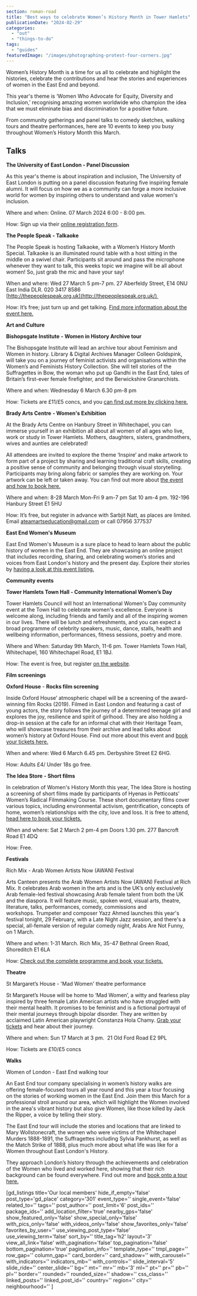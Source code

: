 ```yaml
---
section: roman-road
title: "Best ways to celebrate Women’s History Month in Tower Hamlets"
publicationDate: "2024-02-29"
categories: 
  - "out"
  - "things-to-do"
tags: 
  - "guides"
featuredImage: "/images/photographing-protest-four-corners.jpg"
---
```


Women’s History Month is a time for us all to celebrate and highlight the histories, celebrate the contributions and hear the stories and experiences of women in the East End and beyond.

This year's theme is ‘Women Who Advocate for Equity, Diversity and Inclusion,’ recognising amazing women worldwide who champion the idea that we must eliminate bias and discrimination for a positive future.

From community gatherings and panel talks to comedy sketches, walking tours and theatre performances, here are 10 events to keep you busy throughout Women’s History Month this March.

## Talks

**The University of East London - Panel Discussion**

As this year's theme is about inspiration and inclusion, The University of East London is putting on a panel discussion featuring five inspiring female alumni. It will focus on how we as a community can forge a more inclusive world for women by inspiring others to understand and value women's inclusion. 

Where and when: Online. 07 March 2024 6:00 - 8:00 pm.

How: Sign up via their [online registration form](https://romanroadlondon.com/events/panel-discussion-university-of-east-london/).

**The People Speak - Talkaoke**

The People Speak is hosting Talkaoke, with a Women’s History Month Special. Talkaoke is an illuminated round table with a host sitting in the middle on a swivel chair. Participants sit around and pass the microphone whenever they want to talk, this weeks topic we imagine will be all about women! So, just grab the mic and have your say!

When and where: Wed 27 March 5 pm-7 pm. 27 Aberfeldy Street, E14 0NU East India DLR. 020 3417 8586  
[http://thepeoplespeak.org.uk](http://thepeoplespeak.org.uk/) 

How: It’s free; just turn up and get talking. [Find more information about the event here.](https://romanroadlondon.com/events/talkaoke-womens-history-month-special-the-peoples-speak/)

**Art and Culture**

**Bishopsgate Institute** **\- Women in History Archive tour**

The Bishopsgate Institute will lead an archive tour about Feminism and Women in history. Library & Digital Archives Manager Colleen Goldspink, will take you on a journey of feminist activists and organisations within the Women’s and Feminists History Collection. She will tell stories of the Suffragettes in Bow, the woman who put up Gandhi in the East End, tales of Britain’s first-ever female firefighter, and the Berwickshire Granarchists.

Where and when: Wednesday 6 March 6.30 pm-8 pm

How: Tickets are £11/£5 concs, and you [can find out more by clicking here.](https://romanroadlondon.com/events/archive-tour-feminism-women-history-bishopsgate-institute/)

**Brady Arts Centre** **\- Women's Exhibition**

At the Brady Arts Centre on Hanbury Street in Whitechapel, you can immerse yourself in an exhibition all about all women of all ages who live, work or study in Tower Hamlets. Mothers, daughters, sisters, grandmothers, wives and aunties are celebrated! 

All attendees are invited to explore the theme ‘Inspire’ and make artwork to form part of a project by sharing and learning traditional craft skills, creating a positive sense of community and belonging through visual storytelling. Participants may bring along fabric or samples they are working on. Your artwork can be left or taken away. You can find out more about [the event and how to book here.](https://romanroadlondon.com/events/exhibition-women-tower-hamlets-brady-arts-centre/)

Where and when: 8-28 March Mon-Fri 9 am-7 pm Sat 10 am-4 pm. 192-196 Hanbury Street E1 5HU

How: It’s free, but register in advance with Sarbjit Natt, as places are limited. Email ateamartseducation@gmail.com or call 07956 377537

**East End Women's Museum**

  
East End Women's Museum is a sure place to head to learn about the public history of women in the East End. They are showcasing an online project that includes recording, sharing, and celebrating women’s stories and voices from East London's history and the present day. Explore their stories by [having a look at this event listing.](https://romanroadlondon.com/events/east-end-womens-museum-online-exhibition/)

**Community events**

**Tower Hamlets Town Hall - Community International Women’s Day**

Tower Hamlets Council will host an International Women's Day community event at the Town Hall to celebrate women's excellence. Everyone is welcome along, including friends and family and all of the inspiring women in our lives. There will be lunch and refreshments, and you can expect a broad programme of celebrity speakers, music, dance, stalls, health and wellbeing information, performances, fitness sessions, poetry and more. 

Where and When: Saturday 9th March, 11-6 pm. Tower Hamlets Town Hall, Whitechapel, 160 Whitechapel Road, E1 1BJ.

How: The event is free, but register [on the website](https://romanroadlondon.com/events/community-international-womens-day-tower-hamlets-town-hall/).

**Film screenings**

**Oxford House** - **Rocks film screening**  
  
Inside Oxford House’ atmospheric chapel will be a screening of the award-winning film Rocks (2019). Filmed in East London and featuring a cast of young actors, the story follows the journey of a determined teenage girl and explores the joy, resilience and spirit of girlhood. They are also holding a drop-in session at the cafe for an informal chat with their Heritage Team, who will showcase treasures from their archive and lead talks about women’s history at Oxford House. Find out more about this event and [book your tickets here.](https://romanroadlondon.com/events/rocks-film-screening-at-oxford-house/)

When and where: Wed 6 March 6.45 pm. Derbyshire Street E2 6HG.

How: Adults £4/ Under 18s go free.

**The Idea Store** **\- Short films**

In celebration of Women's History Month this year, The Idea Store is hosting a screening of short films made by participants of Hyenas in Petticoats' Women’s Radical Filmmaking Course. These short documentary films cover various topics, including environmental activism, gentrification, concepts of home, women’s relationships with the city, love and loss. It is free to attend, [head here to book your tickets.](https://romanroadlondon.com/events/hyenas-in-petticoats-screening-the-idea-store/)

When and where: Sat 2 March 2 pm-4 pm Doors 1.30 pm. 277 Bancroft Road E1 4DQ

How: Free.

**Festivals**

Rich Mix - Arab Women Artists Now (AWAN) Festival

Arts Canteen presents the Arab Women Artists Now (AWAN) Festival at Rich Mix. It celebrates Arab women in the arts and is the UK’s only exclusively Arab female-led festival showcasing Arab female talent from both the UK and the diaspora. It will feature music, spoken word, visual arts, theatre, literature, talks, performances, comedy, commissions and workshops. Trumpeter and composer Yazz Ahmed launches this year's festival tonight, 29 February, with a Late Night Jazz session, and there's a special, all-female version of regular comedy night, Arabs Are Not Funny, on 1 March.

Where and when: 1-31 March. Rich Mix, 35-47 Bethnal Green Road, Shoreditch E1 6LA

How: [Check out the complete programme and book your tickets.](https://romanroadlondon.com/events/arab-women-artists-now-festival-rich-mix/) 

**Theatre**

St Margaret’s House - 'Mad Women' theatre performance

St Margaret’s House will be home to ‘Mad Women’, a witty and fearless play inspired by three female Latin American artists who have struggled with their mental health. It promises to be feminist and is a fictional portrayal of their mental journeys through bipolar disorder. They are written by acclaimed Latin American playwright Constanza Hola Chamy. [Grab your tickets](https://romanroadlondon.com/events/mad-women-theatre-production-st-margarets-house/) and hear about their journey.

Where and when: Sun 17 March at 3 pm.  21 Old Ford Road E2 9PL

How: Tickets are £10/£5 concs

**Walks**

Women of London - East End walking tour

An East End tour company specialising in women’s history walks are offering female-focused tours all year round and this year a tour focusing on the stories of working women in the East End. Join them this March for a professional stroll around our area, which will highlight the Women involved in the area's vibrant history but also give Women, like those killed by Jack the Ripper, a voice by telling their story.

The East End tour will include the stories and locations that are linked to Mary Wollstonecraft, the women who were victims of the Whitechapel Murders 1888-1891, the Suffragettes including Sylvia Pankhurst, as well as the Match Strike of 1888, plus much more about what life was like for a Women throughout East London's History. 

They approach London’s history through the achievements and celebration of the Women who lived and worked here, showing that their rich background can be found everywhere. Find out more and [book onto a tour here.](https://romanroadlondon.com/events/women-of-london-east-end-walking-tour/)

\[gd\_listings title='Our local members' hide\_if\_empty='false' post\_type='gd\_place' category='301' event\_type='' single\_event='false' related\_to='' tags='' post\_author='' post\_limit='6' post\_ids='' package\_ids='' add\_location\_filter='true' nearby\_gps='false' show\_featured\_only='false' show\_special\_only='false' with\_pics\_only='false' with\_videos\_only='false' show\_favorites\_only='false' favorites\_by\_user='' use\_viewing\_post\_type='false' use\_viewing\_term='false' sort\_by='' title\_tag='h2' layout='3' view\_all\_link='false' with\_pagination='false' top\_pagination='false' bottom\_pagination='true' pagination\_info='' template\_type='' tmpl\_page='' row\_gap='' column\_gap='' card\_border='' card\_shadow='' with\_carousel='' with\_indicators='' indicators\_mb='' with\_controls='' slide\_interval='5' slide\_ride='' center\_slide='' bg='' mt='' mr='' mb='3' ml='' pt='' pr='' pb='' pl='' border='' rounded='' rounded\_size='' shadow='' css\_class='' linked\_posts='' linked\_post\_id='' country='' region='' city='' neighbourhood='' \]
